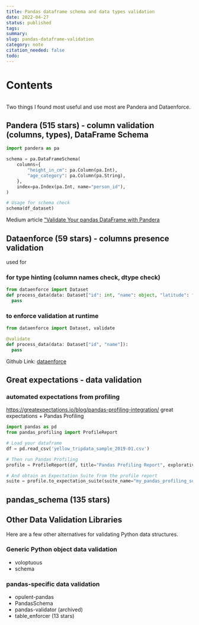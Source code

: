 ```yaml
---
title: Pandas dataframe schema and data types validation
date: 2022-04-27
status: published
tags: 
summary: 
slug: pandas-dataframe-validation
category: note
citation_needed: false
todo: 
---
```

# Contents
```toc
```

Two things I found most useful and use most are Pandera and Dataenforce.

## Pandera (515 stars) - column validation (columns, types), DataFrame Schema
```python
import pandera as pa

schema = pa.DataFrameSchema(
    columns={
        "height_in_cm": pa.Column(pa.Int),
        "age_category": pa.Column(pa.String),
    },
    index=pa.Index(pa.Int, name="person_id"),
)

# Usage for schema check
schema(df_dataset)
```
Medium article ["Validate Your pandas DataFrame with Pandera](
https://towardsdatascience.com/validate-your-pandas-dataframe-with-pandera-2995910e564)

## Dataenforce (59 stars) - columns presence validation
used for
### for type hinting (column names check, dtype check)
```python
from dataenforce import Dataset
def process_data(data: Dataset["id": int, "name": object, "latitude": float, "longitude": float])
  pass
```

### to enforce validation at runtime
```python
from dataenforce import Dataset, validate

@validate
def process_data(data: Dataset["id", "name"]):
  pass
```
Github Link: [dataenforce](https://github.com/CedricFR/dataenforce)


## Great expectations - data validation

### automated expectations from profiling
https://greatexpectations.io/blog/pandas-profiling-integration/
great expectations + Pandas Profiling
```python
import pandas as pd
from pandas_profiling import ProfileReport

# Load your dataframe
df = pd.read_csv('yellow_tripdata_sample_2019-01.csv')

# Then run Pandas Profiling
profile = ProfileReport(df, title="Pandas Profiling Report", explorative=True)

# And obtain an Expectation Suite from the profile report
suite = profile.to_expectation_suite(suite_name="my_pandas_profiling_suite")
```

## pandas_schema (135 stars)


## Other Data Validation Libraries
Here are a few other alternatives for validating Python data structures.

### Generic Python object data validation
- voloptuous
- schema

### pandas-specific data validation
- opulent-pandas
- PandasSchema
- pandas-validator (archived)
- table_enforcer (13 stars)